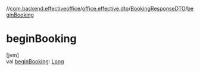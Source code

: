 //[com.backend.effectiveoffice](../../../index.md)/[office.effective.dto](../index.md)/[BookingResponseDTO](index.md)/[beginBooking](begin-booking.md)

# beginBooking

[jvm]\
val [beginBooking](begin-booking.md): [Long](https://kotlinlang.org/api/latest/jvm/stdlib/kotlin/-long/index.html)
